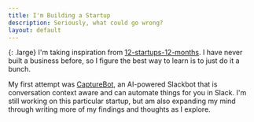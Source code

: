 ```yaml
---
title: I'm Building a Startup
description: Seriously, what could go wrong?
layout: default
---
```


{: .large}
I'm taking inspiration from [12-startups-12-months](https://levels.io/12-startups-12-months/). I have 
never built a business before, so I figure the best way to learn is to just do it a bunch. 

My first attempt was [CaptureBot](https://capturelabs.ai), an AI-powered Slackbot that is conversation 
context aware and can automate things for you in Slack. I'm still working on this particular 
startup, but am also expanding my mind through writing more of my findings and thoughts as I explore. 





